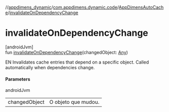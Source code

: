 //[appdimens_dynamic](../../../README.md)/[com.appdimens.dynamic.code](../README.md)/[AppDimensAutoCache](README.md)/[invalidateOnDependencyChange](invalidate-on-dependency-change.md)

# invalidateOnDependencyChange

[androidJvm]\
fun [invalidateOnDependencyChange](invalidate-on-dependency-change.md)(changedObject: [Any](https://kotlinlang.org/api/core/kotlin-stdlib/kotlin/-any/index.html))

EN Invalidates cache entries that depend on a specific object. Called automatically when dependencies change.

#### Parameters

androidJvm

| | |
|---|---|
| changedObject | O objeto que mudou. |